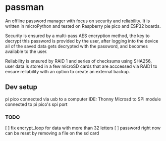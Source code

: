 # passman
An offline password manager with focus on security and reliability. It is written in microPython and tested on Raspberry pie pico and ESP32 boards.

Security is ensured by a multi-pass AES encryption method, the key to decrypt this password is provided by the user, after logging into the device all of the saved data gets decrypted with the password, and becomes available to the user.

Reliability is ensured by RAID 1 and series of checksums using SHA256, user data is stored in a few microSD cards that are acccessed via RAID1 to ensure reliability with an option to create an external backup. 

## Dev setup
pi pico connected via usb to a computer
IDE: Thonny
Microsd to SPI module connected to pi pico's spi port

### TODO
[ ] fix encrypt_loop for data with more than 32 letters
[ ] password right now can be reset by removing a file on the sd card
